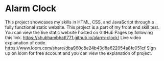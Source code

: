 # Alarm Clock
This project showcases my skills in HTML, CSS, and JavaScript through a fully functional static website.
This project is a part of my front end skill test.
You can view the live static website hosted on GitHub Pages by following this link. https://shubhambhatt771.github.io/alarm-clock/
Live video explanation of code. https://www.loom.com/share/dba960c8e24b43d8a622054a8fe051cf 
Sign up on loom for free account and you can view the explanation of project.
